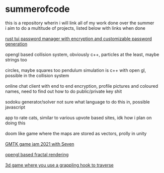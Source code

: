 # summerofcode

this is a repository wherin i will link all of my work done over the summer<br>
i aim to do a multitude of projects, listed below with links when done<br>
<br>
[rust tui password manager with encryption and customizable password generation](https://github.com/crypticC0der/passman)<br><br>
opengl based collision system, obviously c++, particles at the least, maybe strings too<br><br>
  circles, maybe squares too
pendulum simulation is c++ with open gl, possible in the collision system<br><br>
online chat client with end to end encryption, profile pictures and coloured names, need to find out how to do public/private key shit<br><br>
sodoku generator/solver not sure what language to do this in, possible javascript<br><br>
app to rate cats, similar to various upvote based sites, idk how i plan on doing this<br><br>
doom like game where the maps are stored as vectors, prolly in unity<br><br>
[GMTK game jam 2021 with Seven](https://github.com/crypticC0der/OppositeAttraction)<br><br>
[opengl based fractal rendering](https://github.com/crypticC0der/Fractal)<br><br>
[3d game where you use a grappling hook to traverse](https://github.com/crypticC0der/HookShot3D)
